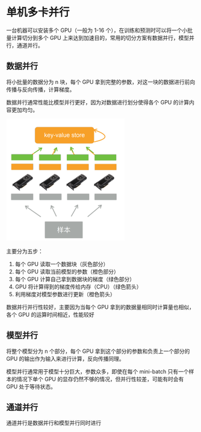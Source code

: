 # 单机多卡并行

一台机器可以安装多个 GPU（一般为 1-16 个），在训练和预测时可以将一个小批量计算切分到多个 GPU 上来达到加速目的，常用的切分方案有数据并行，模型并行，通道并行。

## 数据并行

将小批量的数据分为 n 块，每个 GPU 拿到完整的参数，对这一块的数据进行前向传播与反向传播，计算梯度。

数据并行通常性能比模型并行更好，因为对数据进行划分使得各个 GPU 的计算内容更加均匀。

![](../images/hpc/DataParallel.png)

主要分为五步：

1. 每个 GPU 读取一个数据块（灰色部分）
2. 每个 GPU 读取当前模型的参数（橙色部分）
3. 每个 GPU 计算自己拿到数据块的梯度（绿色部分）
4. GPU 将计算得到的梯度传给内存（CPU）（绿色箭头）
5. 利用梯度对模型参数进行更新（橙色箭头）

数据并行并行性较好，主要因为当每个 GPU 拿到的数据量相同时计算量也相似，各个 GPU 的运算时间相近，性能较好

## 模型并行

将整个模型分为 n 个部分，每个 GPU 拿到这个部分的参数和负责上一个部分的 GPU 的输出作为输入来进行计算，反向传播同理。

模型并行通常用于模型十分巨大，参数众多，即使在每个 mini-batch 只有一个样本的情况下单个 GPU 的显存仍然不够的情况，但并行性较差，可能有时会有 GPU 处于等待状态。

## 通道并行

通道并行是数据并行和模型并行同时进行
